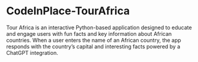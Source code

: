# CodeInPlace-TourAfrica
Tour Africa is an interactive Python-based application designed to educate and engage users with fun facts and key information about African countries. When a user enters the name of an African country, the app responds with the country’s capital and interesting facts powered by a ChatGPT integration.
